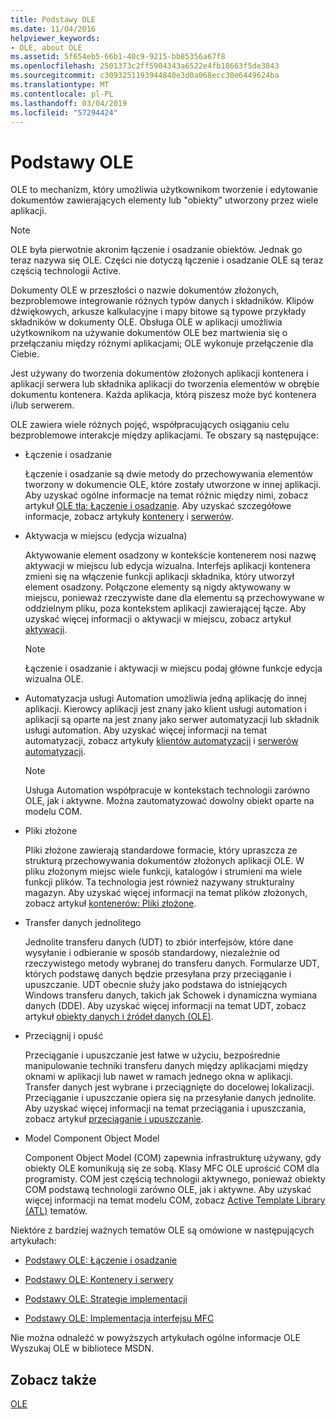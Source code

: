 ```yaml
---
title: Podstawy OLE
ms.date: 11/04/2016
helpviewer_keywords:
- OLE, about OLE
ms.assetid: 5f654eb5-66b1-40c9-9215-bb85356a67f8
ms.openlocfilehash: 2501373c2ff5904343a6522e4fb18663f5de3843
ms.sourcegitcommit: c3093251193944840e3d0a068ecc30e6449624ba
ms.translationtype: MT
ms.contentlocale: pl-PL
ms.lasthandoff: 03/04/2019
ms.locfileid: "57294424"
---
```

# <a name="ole-background"></a>Podstawy OLE

OLE to mechanizm, który umożliwia użytkownikom tworzenie i edytowanie dokumentów zawierających elementy lub "obiekty" utworzony przez wiele aplikacji.

> [!NOTE]
>  OLE była pierwotnie akronim łączenie i osadzanie obiektów. Jednak go teraz nazywa się OLE. Części nie dotyczą łączenie i osadzanie OLE są teraz częścią technologii Active.

Dokumenty OLE w przeszłości o nazwie dokumentów złożonych, bezproblemowe integrowanie różnych typów danych i składników. Klipów dźwiękowych, arkusze kalkulacyjne i mapy bitowe są typowe przykłady składników w dokumenty OLE. Obsługa OLE w aplikacji umożliwia użytkownikom na używanie dokumentów OLE bez martwienia się o przełączaniu między różnymi aplikacjami; OLE wykonuje przełączenie dla Ciebie.

Jest używany do tworzenia dokumentów złożonych aplikacji kontenera i aplikacji serwera lub składnika aplikacji do tworzenia elementów w obrębie dokumentu kontenera. Każda aplikacja, którą piszesz może być kontenera i/lub serwerem.

OLE zawiera wiele różnych pojęć, współpracujących osiąganiu celu bezproblemowe interakcje między aplikacjami. Te obszary są następujące:

- Łączenie i osadzanie

   Łączenie i osadzanie są dwie metody do przechowywania elementów tworzony w dokumencie OLE, które zostały utworzone w innej aplikacji. Aby uzyskać ogólne informacje na temat różnic między nimi, zobacz artykuł [OLE tła: Łączenie i osadzanie](../mfc/ole-background-linking-and-embedding.md). Aby uzyskać szczegółowe informacje, zobacz artykuły [kontenery](../mfc/containers.md) i [serwerów](../mfc/servers.md).

- Aktywacja w miejscu (edycja wizualna)

   Aktywowanie element osadzony w kontekście kontenerem nosi nazwę aktywacji w miejscu lub edycja wizualna. Interfejs aplikacji kontenera zmieni się na włączenie funkcji aplikacji składnika, który utworzył element osadzony. Połączone elementy są nigdy aktywowany w miejscu, ponieważ rzeczywiste dane dla elementu są przechowywane w oddzielnym pliku, poza kontekstem aplikacji zawierającej łącze. Aby uzyskać więcej informacji o aktywacji w miejscu, zobacz artykuł [aktywacji](../mfc/activation-cpp.md).

   > [!NOTE]
   > Łączenie i osadzanie i aktywacji w miejscu podaj główne funkcje edycja wizualna OLE.

- Automatyzacja usługi Automation umożliwia jedną aplikację do innej aplikacji. Kierowcy aplikacji jest znany jako klient usługi automation i aplikacji są oparte na jest znany jako serwer automatyzacji lub składnik usługi automation. Aby uzyskać więcej informacji na temat automatyzacji, zobacz artykuły [klientów automatyzacji](../mfc/automation-clients.md) i [serwerów automatyzacji](../mfc/automation-servers.md).

   > [!NOTE]
   > Usługa Automation współpracuje w kontekstach technologii zarówno OLE, jak i aktywne. Można zautomatyzować dowolny obiekt oparte na modelu COM.

- Pliki złożone

   Pliki złożone zawierają standardowe formacie, który upraszcza ze strukturą przechowywania dokumentów złożonych aplikacji OLE. W pliku złożonym miejsc wiele funkcji, katalogów i strumieni ma wiele funkcji plików. Ta technologia jest również nazywany strukturalny magazyn. Aby uzyskać więcej informacji na temat plików złożonych, zobacz artykuł [kontenerów: Pliki złożone](../mfc/containers-compound-files.md).

- Transfer danych jednolitego

   Jednolite transferu danych (UDT) to zbiór interfejsów, które dane wysyłanie i odbieranie w sposób standardowy, niezależnie od rzeczywistego metody wybranej do transferu danych. Formularze UDT, których podstawę danych będzie przesyłana przy przeciąganie i upuszczanie. UDT obecnie służy jako podstawa do istniejących Windows transferu danych, takich jak Schowek i dynamiczna wymiana danych (DDE). Aby uzyskać więcej informacji na temat UDT, zobacz artykuł [obiekty danych i źródeł danych (OLE)](../mfc/data-objects-and-data-sources-ole.md).

- Przeciągnij i opuść

   Przeciąganie i upuszczanie jest łatwe w użyciu, bezpośrednie manipulowanie techniki transferu danych między aplikacjami między oknami w aplikacji lub nawet w ramach jednego okna w aplikacji. Transfer danych jest wybrane i przeciągnięte do docelowej lokalizacji. Przeciąganie i upuszczanie opiera się na przesyłanie danych jednolite. Aby uzyskać więcej informacji na temat przeciągania i upuszczania, zobacz artykuł [przeciąganie i upuszczanie](../mfc/drag-and-drop-ole.md).

- Model Component Object Model

   Component Object Model (COM) zapewnia infrastrukturę używany, gdy obiekty OLE komunikują się ze sobą. Klasy MFC OLE uprościć COM dla programisty. COM jest częścią technologii aktywnego, ponieważ obiekty COM podstawą technologii zarówno OLE, jak i aktywne. Aby uzyskać więcej informacji na temat modelu COM, zobacz [Active Template Library (ATL)](../atl/active-template-library-atl-concepts.md) tematów.

Niektóre z bardziej ważnych tematów OLE są omówione w następujących artykułach:

- [Podstawy OLE: Łączenie i osadzanie](../mfc/ole-background-linking-and-embedding.md)

- [Podstawy OLE: Kontenery i serwery](../mfc/ole-background-containers-and-servers.md)

- [Podstawy OLE: Strategie implementacji](../mfc/ole-background-implementation-strategies.md)

- [Podstawy OLE: Implementacja interfejsu MFC](../mfc/ole-background-mfc-implementation.md)

Nie można odnaleźć w powyższych artykułach ogólne informacje OLE Wyszukaj OLE w bibliotece MSDN.

## <a name="see-also"></a>Zobacz także

[OLE](../mfc/ole-in-mfc.md)
